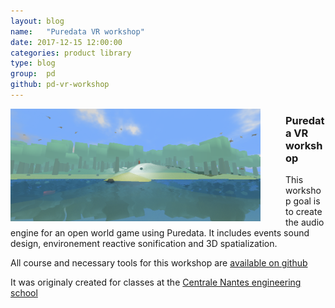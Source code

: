 ```yaml
---
layout: blog
name:   "Puredata VR workshop"
date: 2017-12-15 12:00:00
categories: product library
type: blog
group:  pd
github: pd-vr-workshop
---
```



<div style="float: left; padding-right: 40px;"><img src="cover.png" width="400px"></div>

<h3>Puredata VR workshop</h3>

This workshop goal is to create the audio engine for an open world game using Puredata. It includes events sound design, environement reactive sonification and 3D spatialization.

All course and necessary tools for this workshop are [available on github](https://github.com/mgsx-dev/pd-vr-workshop)

It was originaly created for classes at the [Centrale Nantes engineering school](https://www.ec-nantes.fr/)

